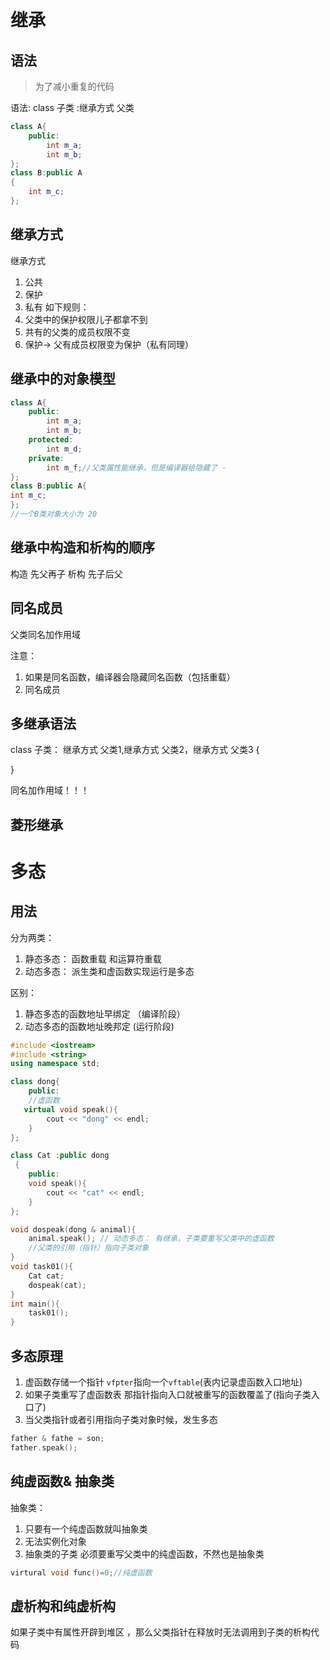 # 继承
## 语法

> 为了减小重复的代码

语法: class 子类 :继承方式 父类
~~~cpp
class A{
    public:
        int m_a;
        int m_b;
};
class B:public A
{
    int m_c;
};

~~~

## 继承方式

继承方式
1. 公共 
2. 保护
3. 私有
如下规则：
1. 父类中的保护权限儿子都拿不到
2. 共有的父类的成员权限不变
3. 保护-> 父有成员权限变为保护（私有同理）

##  继承中的对象模型
~~~ cpp
class A{
    public:
        int m_a;
        int m_b;
    protected:
        int m_d;
    private:
        int m_f;//父类属性能继承，但是编译器给隐藏了 -
};
class B:public A{
int m_c;
};
//一个B类对象大小为 20
~~~
## 继承中构造和析构的顺序

构造 先父再子
析构 先子后父


## 同名成员

父类同名加作用域

注意： 
1. 如果是同名函数，编译器会隐藏同名函数（包括重载） 
2. 同名成员 

## 多继承语法

class 子类： 继承方式 父类1,继承方式 父类2，继承方式 父类3
{

}


同名加作用域！！！

## 菱形继承

#  多态

## 用法
分为两类：
1. 静态多态： 函数重载 和运算符重载
2. 动态多态： 派生类和虚函数实现运行是多态

区别：
1. 静态多态的函数地址早绑定 （编译阶段）
2. 动态多态的函数地址晚邦定  (运行阶段)

~~~  cpp
#include <iostream>
#include <string>
using namespace std;

class dong{
    public:
    //虚函数
   virtual void speak(){
        cout << "dong" << endl;
    }
};

class Cat :public dong
 {
    public:
    void speak(){
        cout << "cat" << endl;
    }
};

void dospeak(dong & animal){
    animal.speak(); // 动态多态： 有继承，子类要重写父类中的虚函数
    //父类的引用（指针）指向子类对象
}
void task01(){
    Cat cat;
    dospeak(cat);
}
int main(){
    task01();
}
~~~

## 多态原理

1. 虚函数存储一个指针 `vfpter`指向一个`vftable`(表内记录虚函数入口地址)
2. 如果子类重写了虚函数表 那指针指向入口就被重写的函数覆盖了(指向子类入口了)
3. 当父类指针或者引用指向子类对象时候，发生多态
~~~ cpp
father & fathe = son;
father.speak();
~~~

##  纯虚函数& 抽象类 

抽象类：
1. 只要有一个纯虚函数就叫抽象类
2. 无法实例化对象
3. 抽象类的子类 必须要重写父类中的纯虚函数，不然也是抽象类
~~~cpp
virtural void func()=0;//纯虚函数
~~~

##  虚析构和纯虚析构

如果子类中有属性开辟到堆区  ，那么父类指针在释放时无法调用到子类的析构代码














